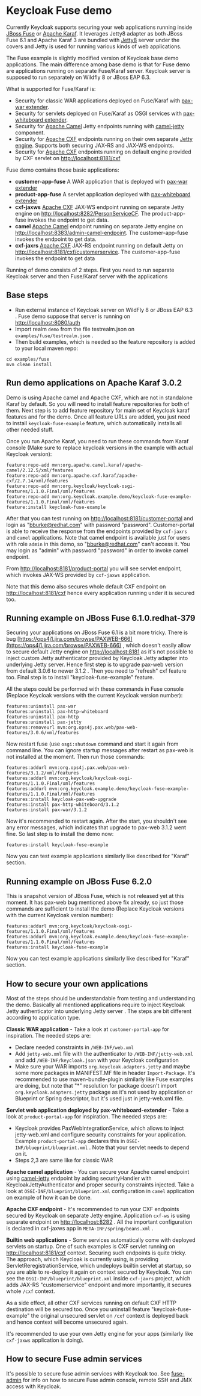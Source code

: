 Keycloak Fuse demo
==================

Currently Keycloak supports securing your web applications running inside [JBoss Fuse](http://www.jboss.org/products/fuse/overview/) or [Apache Karaf](http://karaf.apache.org/). It leverages Jetty8 adapter
as both JBoss Fuse 6.1 and Apache Karaf 3 are bundled with [Jetty8](http://eclipse.org/jetty/) server under the covers and Jetty is used for running various kinds of web applications.

The Fuse example is slightly modified version of Keycloak base demo applications. The main difference among base demo is that for Fuse demo 
are applications running on separate Fuse/Karaf server. Keycloak server is supposed to run separately on Wildfly 8 or JBoss EAP 6.3.

What is supported for Fuse/Karaf is:
* Security for classic WAR applications deployed on Fuse/Karaf with [pax-war extender](https://ops4j1.jira.com/wiki/display/ops4j/Pax+Web+Extender+-+War). 
* Security for servlets deployed on Fuse/Karaf as OSGI services with [pax-whiteboard extender](https://ops4j1.jira.com/wiki/display/ops4j/Pax+Web+Extender+-+Whiteboard).
* Security for [Apache Camel](http://camel.apache.org/) Jetty endpoints running with [camel-jetty](http://camel.apache.org/jetty.html) component.
* Security for [Apache CXF](http://cxf.apache.org/) endpoints running on their own separate [Jetty engine](http://cxf.apache.org/docs/jetty-configuration.html). 
Supports both securing JAX-RS and JAX-WS endpoints.
* Security for [Apache CXF](http://cxf.apache.org/) endpoints running on default engine provided by CXF servlet on [http://localhost:8181/cxf](http://localhost:8181/cxf)
 
Fuse demo contains those basic applications:
* **customer-app-fuse** A WAR application that is deployed with [pax-war extender](https://ops4j1.jira.com/wiki/display/ops4j/Pax+Web+Extender+-+War)
* **product-app-fuse** A servlet application deployed with [pax-whiteboard extender](https://ops4j1.jira.com/wiki/display/ops4j/Pax+Web+Extender+-+Whiteboard)
* **cxf-jaxws** [Apache CXF](http://cxf.apache.org/) JAX-WS endpoint running on separate Jetty engine on [http://localhost:8282/PersonServiceCF](http://localhost:8282/PersonServiceCF). 
The product-app-fuse invokes the endpoint to get data.
* **camel** [Apache Camel](http://camel.apache.org/) endpoint running on separate Jetty engine on [http://localhost:8383/admin-camel-endpoint](http://localhost:8383/admin-camel-endpoint). 
The customer-app-fuse invokes the endpoint to get data.     
* **cxf-jaxrs** [Apache CXF](http://cxf.apache.org/) JAX-RS endpoint running on default Jetty on [http://localhost:8181/cxf/customerservice](http://localhost:8181/cxf/customerservice). 
The customer-app-fuse invokes the endpoint to get data 

Running of demo consists of 2 steps. First you need to run separate Keycloak server and then Fuse/Karaf server with the applications

Base steps
----------

* Run external instance of Keycloak server on WildFly 8 or JBoss EAP 6.3 . Fuse demo suppose that server is running on [http://localhost:8080/auth](http://localhost:8080/auth)
* Import realm `demo` from the file testrealm.json on `examples/fuse/testrealm.json` .
* Then build examples, which is needed so the feature repository is added to your local maven repo:

```
cd examples/fuse
mvn clean install
```

Run demo applications on Apache Karaf 3.0.2
-------------------------------------------

Demo is using Apache camel and Apache CXF, which are not in standalone Karaf by default. So you will need to install feature repositories for both of them.
Next step is to add feature repository for main set of Keycloak karaf features and for the demo. Once all feature URLs are added, you just need to install `keycloak-fuse-example` feature,
which automatically installs all other needed stuff.

Once you run Apache Karaf, you need to run these commands from Karaf console (Make sure to replace keycloak versions in the example with actual Keycloak version):

```
feature:repo-add mvn:org.apache.camel.karaf/apache-camel/2.12.5/xml/features
feature:repo-add mvn:org.apache.cxf.karaf/apache-cxf/2.7.14/xml/features
feature:repo-add mvn:org.keycloak/keycloak-osgi-features/1.1.0.Final/xml/features
feature:repo-add mvn:org.keycloak.example.demo/keycloak-fuse-example-features/1.1.0.Final/xml/features
feature:install keycloak-fuse-example
```

After that you can test running on [http://localhost:8181/customer-portal](http://localhost:8181/customer-portal) and login as "bburke@redhat.com" with password "password". Customer-portal is able to
receive the response from the endpoints provided by `cxf-jaxrs` and `camel` applications. Note that camel endpoint is available just for users with role `admin`
in this demo, so "bburke@redhat.com" can't access it. You may login as "admin" with password "password" in order to invoke camel endpoint.

From [http://localhost:8181/product-portal](http://localhost:8181/product-portal) you will see servlet endpoint, which invokes JAX-WS provided by `cxf-jaxws` application.

Note that this demo also secures whole default CXF endpoint on [http://localhost:8181/cxf](http://localhost:8181/cxf) hence every application running under it is secured too.  

Running example on JBoss Fuse 6.1.0.redhat-379
----------------------------------------------

Securing your applications on JBoss Fuse 6.1 is a bit more tricky. There is bug [https://ops4j1.jira.com/browse/PAXWEB-666](https://ops4j1.jira.com/browse/PAXWEB-666) 
, which doesn't easily allow to secure default Jetty engine on [http://localhost:8181](http://localhost:8181) as it's not possible to inject 
custom Jetty authenticator provided by Keycloak Jetty adapter into underlying Jetty server. Hence first step is to upgrade pax-web 
version from default 3.0.6 to newer 3.1.2 . Then you need to "refresh" cxf feature too. Final step is to install "keycloak-fuse-example" feature. 

All the steps could be performed with these commands in Fuse console (Replace Keycloak versions with the current Keycloak version number):
                                                                                                                                                                                   
```
features:uninstall pax-war
features:uninstall pax-http-whiteboard 
features:uninstall pax-http
features:uninstall pax-jetty
features:removeurl mvn:org.ops4j.pax.web/pax-web-features/3.0.6/xml/features
```

Now restart fuse (use `osgi:shutdown` command and start it again from command line. You can ignore startup messages after restart 
as pax-web is not installed at the moment. Then run those commands:

```
features:addurl mvn:org.ops4j.pax.web/pax-web-features/3.1.2/xml/features
features:addurl mvn:org.keycloak/keycloak-osgi-features/1.1.0.Final/xml/features
features:addurl mvn:org.keycloak.example.demo/keycloak-fuse-example-features/1.1.0.Final/xml/features
features:install keycloak-pax-web-upgrade
features:install pax-http-whiteboard/3.1.2
features:install pax-war/3.1.2
```

Now it's recommended to restart again. After the start, you shouldn't see any error messages, which indicates that upgrade to pax-web 3.1.2 went fine.
So last step is to install the demo now: 

```
features:install keycloak-fuse-example
```

Now you can test example applications similarly like described for "Karaf" section.

Running example on JBoss Fuse 6.2.0
-----------------------------------
This is snapshot version of JBoss Fuse, which is not released yet at this moment. It has pax-web bug mentioned above fix already, so just those commands are 
sufficient to install the demo (Replace Keycloak versions with the current Keycloak version number):

```
features:addurl mvn:org.keycloak/keycloak-osgi-features/1.1.0.Final/xml/features
features:addurl mvn:org.keycloak.example.demo/keycloak-fuse-example-features/1.1.0.Final/xml/features
features:install keycloak-fuse-example
```

Now you can test example applications similarly like described for "Karaf" section.

How to secure your own applications
-----------------------------------
Most of the steps should be understandable from testing and understanding the demo. Basically all mentioned applications require to
 inject Keycloak Jetty authenticator into underlying Jetty server . The steps are bit different according to application type.

**Classic WAR application** - Take a look at `customer-portal-app` for inspiration. The needed steps are:
* Declare needed constraints in `/WEB-INF/web.xml` 
* Add `jetty-web.xml` file with the authenticator to `/WEB-INF/jetty-web.xml` and add `/WEB-INF/keycloak.json` with your Keycloak configuration
* Make sure your WAR imports `org.keycloak.adapters.jetty` and maybe some more packages in MANIFEST.MF file in header `Import-Package`. It's 
recommended to use maven-bundle-plugin similarly like Fuse examples are doing, but note that "*" resolution for package doesn't import `org.keycloak.adapters.jetty` package 
as it's not used by application or Blueprint or Spring descriptor, but it's used just in jetty-web.xml file.
 
**Servlet web application deployed by pax-whiteboard-extender** - Take a look at `product-portal-app` for inspiration. The needed steps are:
* Keycloak provides PaxWebIntegrationService, which allows to inject jetty-web.xml and configure security constraints for your application. 
Example `product-portal-app` declares this in `OSGI-INF/blueprint/blueprint.xml` . Note that your servlet needs to depend on it. 
* Steps 2,3 are same like for classic WAR
 
**Apache camel application** - You can secure your Apache camel endpoint using [camel-jetty](http://camel.apache.org/jetty.html) endpoint by adding securityHandler with KeycloakJettyAuthenticator and
proper security constraints injected. Take a look at `OSGI-INF/blueprint/blueprint.xml` configuration in `camel` application on example of how it can be done. 

**Apache CXF endpoint** - It's recommended to run your CXF endpoints secured by Keycloak on separate Jetty engine. Application `cxf-ws` is using separate endpoint on
[http://localhost:8282](http://localhost:8282) . All the important configuration is declared in cxf-jaxws app in `META-INF/spring/beans.xml` .
     
**Builtin web applications** - Some services automatically come with deployed servlets on startup. One of such examples is CXF servlet running on 
[http://localhost:8181/cxf](http://localhost:8181/cxf) context. Securing such endpoints is quite tricky. The approach, which Keycloak is currently using, 
is providing ServletReregistrationService, which undeploys builtin servlet at startup, so you are able to re-deploy it again on context secured by Keycloak. 
You can see the `OSGI-INF/blueprint/blueprint.xml` inside `cxf-jaxrs` project, which adds JAX-RS "customerservice" endpoint and more importantly, it secures whole `/cxf` context. 

As a side effect, all other CXF services running on default CXF HTTP destination will be secured too. Once you uninstall feature "keycloak-fuse-example" the 
original unsecured servlet on `/cxf` context is deployed back and hence context will become unsecured again. 

It's recommended to use your own Jetty engine for your apps (similarly like `cxf-jaxws` application is doing).

How to secure Fuse admin services
---------------------------------
It's possible to secure fuse admin services with Keycloak too. See [fuse-admin](fuse-admin/README.md) for info on how to secure
Fuse admin console, remote SSH and JMX access with Keycloak.

  